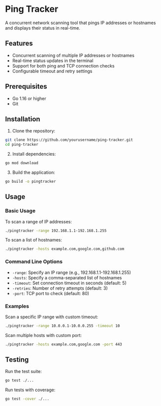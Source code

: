 # Ping Tracker

A concurrent network scanning tool that pings IP addresses or hostnames and displays their status in real-time.

## Features

- Concurrent scanning of multiple IP addresses or hostnames
- Real-time status updates in the terminal
- Support for both ping and TCP connection checks
- Configurable timeout and retry settings

## Prerequisites

- Go 1.16 or higher
- Git

## Installation

1. Clone the repository:
```bash
git clone https://github.com/yourusername/ping-tracker.git
cd ping-tracker
```

2. Install dependencies:
```bash
go mod download
```

3. Build the application:
```bash
go build -o pingtracker
```

## Usage

### Basic Usage

To scan a range of IP addresses:
```bash
./pingtracker -range 192.168.1.1-192.168.1.255
```

To scan a list of hostnames:
```bash
./pingtracker -hosts example.com,google.com,github.com
```

### Command Line Options

- `-range`: Specify an IP range (e.g., 192.168.1.1-192.168.1.255)
- `-hosts`: Specify a comma-separated list of hostnames
- `-timeout`: Set connection timeout in seconds (default: 5)
- `-retries`: Number of retry attempts (default: 3)
- `-port`: TCP port to check (default: 80)

### Examples

Scan a specific IP range with custom timeout:
```bash
./pingtracker -range 10.0.0.1-10.0.0.255 -timeout 10
```

Scan multiple hosts with custom port:
```bash
./pingtracker -hosts example.com,google.com -port 443
```

## Testing

Run the test suite:
```bash
go test ./...
```

Run tests with coverage:
```bash
go test -cover ./...
```
